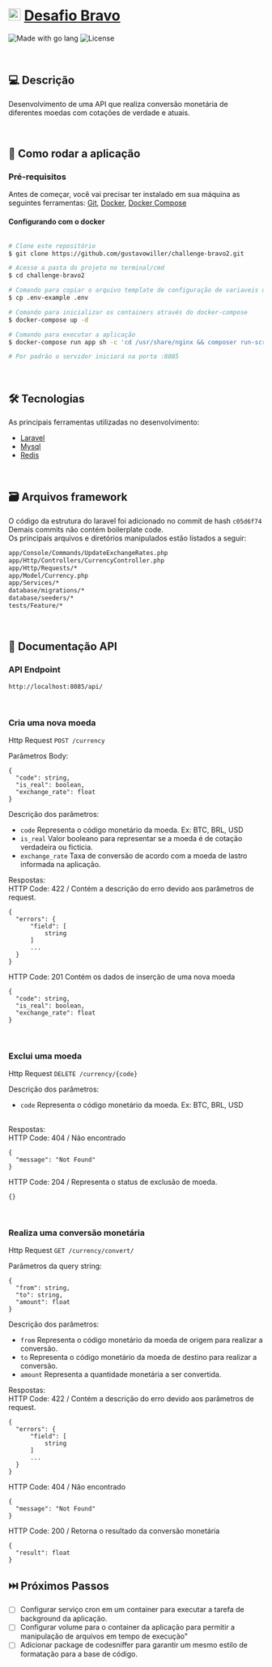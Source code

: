 <h1>
    <a href="hurb.com"><img src="https://avatars1.githubusercontent.com/u/7063040?v=4&s=200.jpg" alt="Logo Hurb" width="24" /></a>
    <a href="https://github.com/hurbcom/challenge-bravo">Desafio Bravo</a>
</h1>

<p>
    <img alt="Made with go lang" src="https://img.shields.io/badge/Made%20with-php-6582ba.svg">
    <img alt="License" src="https://img.shields.io/badge/license-MIT-brightgreen">
</p>

<br />

## 💻 Descrição

Desenvolvimento de uma API que realiza conversão monetária de diferentes moedas com cotações de verdade e atuais.

<br />

## 🚀 Como rodar a aplicação


### Pré-requisitos

Antes de começar, você vai precisar ter instalado em sua máquina as seguintes ferramentas:
[Git](https://git-scm.com), [Docker](https://docs.docker.com/), [Docker Compose](https://docs.docker.com/compose/)


####  Configurando com o docker

```bash

# Clone este repositório
$ git clone https://github.com/gustavowiller/challenge-bravo2.git

# Acesse a pasta do projeto no terminal/cmd
$ cd challenge-bravo2

# Comando para copiar o arquivo template de configuração de variaveis de ambiente
$ cp .env-example .env

# Comando para inicializar os containers através do docker-compose
$ docker-compose up -d

# Comando para executar a aplicação
$ docker-compose run app sh -c 'cd /usr/share/nginx && composer run-script start'

# Por padrão o servidor iniciará na porta :8085

```
<br />

## 🛠 Tecnologias

As principais ferramentas utilizadas no desenvolvimento:
- [Laravel](https://laravel.com/)
- [Mysql](https://dev.mysql.com/)
- [Redis](https://redis.io/)

<br />

## 🗃️ Arquivos framework

O código da estrutura do laravel foi adicionado no commit de hash `c05d6f74` <br />
Demais commits não contém boilerplate code. <br />
Os principais arquivos e diretórios manipulados estão listados a seguir:

```bash
app/Console/Commands/UpdateExchangeRates.php
app/Http/Controllers/CurrencyController.php
app/Http/Requests/*
app/Model/Currency.php
app/Services/*
database/migrations/*
database/seeders/*
tests/Feature/*
```
<br />

## 📖 Documentação API

### API Endpoint

```
http://localhost:8085/api/
```

<br />

### Cria uma nova moeda

Http Request
`POST /currency`

Parâmetros Body:
```
{
  "code": string,
  "is_real": boolean,
  "exchange_rate": float
}
```

Descrição dos parâmetros:
 - `code` Representa o código monetário da moeda. Ex: BTC, BRL, USD
 - `is_real` Valor booleano para representar se a moeda é de cotação verdadeira ou ficticia.
 - `exchange_rate` Taxa de conversão de acordo com a moeda de lastro informada na aplicação.

Respostas: <br />
HTTP Code: 422 / Contém a descrição do erro devido aos parâmetros de request.

```
{
  "errors": {
      "field": [
          string
      ]
      ...
  }
}
```
HTTP Code: 201 Contém os dados de inserção de uma nova moeda
```
{
  "code": string,
  "is_real": boolean,
  "exchange_rate": float
}
```
<br />

### Exclui uma moeda

Http Request
`DELETE /currency/{code}`


Descrição dos parâmetros:
 - `code` Representa o código monetário da moeda. Ex: BTC, BRL, USD


<br />
Respostas: <br />
HTTP Code: 404 / Não encontrado

```
{
  "message": "Not Found"
}
```
HTTP Code: 204 / Representa o status de exclusão de moeda.
```
{}
```
<br />

### Realiza uma conversão monetária
Http Request
`GET /currency/convert/`

Parâmetros da query string:
```
{
  "from": string,
  "to": string,
  "amount": float
}
```

Descrição dos parâmetros:
 - `from` Representa o código monetário da moeda de origem para realizar a conversão.
 - `to` Representa o código monetário da moeda de destino para realizar a conversão.
 - `amount` Representa a quantidade monetária a ser convertida.

Respostas: <br />
HTTP Code: 422 / Contém a descrição do erro devido aos parâmetros de request.

```
{
  "errors": {
      "field": [
          string
      ]
      ...
  }
}
```
HTTP Code: 404 / Não encontrado

```
{
  "message": "Not Found"
}
```

HTTP Code: 200 / Retorna o resultado da conversão monetária
```
{
  "result": float
}
```

## ⏭️ Próximos Passos

 - [ ] Configurar serviço cron em um container para executar a tarefa de background da aplicação.
 - [ ] Configurar volume para o container da aplicação para permitir a manipulação de arquivos em tempo de execução"
 - [ ] Adicionar package de codesniffer para garantir um mesmo estilo de formatação para a base de código.

